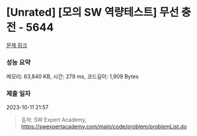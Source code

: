 # [Unrated] [모의 SW 역량테스트] 무선 충전 - 5644 

[문제 링크](https://swexpertacademy.com/main/code/problem/problemDetail.do?contestProbId=AWXRDL1aeugDFAUo) 

### 성능 요약

메모리: 63,840 KB, 시간: 279 ms, 코드길이: 1,909 Bytes

### 제출 일자

2023-10-11 21:57



> 출처: SW Expert Academy, https://swexpertacademy.com/main/code/problem/problemList.do
